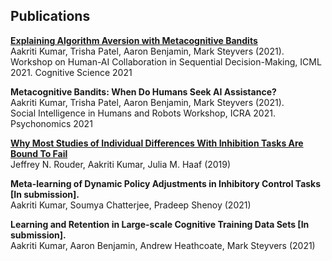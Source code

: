 
## Publications

[**Explaining Algorithm Aversion with Metacognitive Bandits**](https://escholarship.org/content/qt7xc470dt/qt7xc470dt.pdf)   
Aakriti Kumar, Trisha Patel, Aaron Benjamin, Mark Steyvers (2021).    
Workshop on Human-AI Collaboration in Sequential Decision-Making, ICML 2021. 
Cognitive Science 2021<br>

**Metacognitive Bandits: When Do Humans Seek AI Assistance?**           
Aakriti Kumar, Trisha Patel, Aaron Benjamin, Mark Steyvers (2021).  
Social Intelligence in Humans and Robots Workshop, ICRA 2021.  
Psychonomics 2021<br>

[**Why Most Studies of Individual Differences With Inhibition Tasks Are Bound To Fail**](https://psyarxiv.com/3cjr5/download?format=pdf)   
Jeffrey N. Rouder, Aakriti Kumar, Julia M. Haaf (2019)<br>

**Meta-learning of Dynamic Policy Adjustments in Inhibitory Control Tasks [In submission].**  
Aakriti Kumar, Soumya Chatterjee, Pradeep Shenoy (2021)<br>

**Learning and Retention in Large-scale Cognitive Training Data Sets [In submission].**  
Aakriti Kumar, Aaron Benjamin, Andrew Heathcoate, Mark Steyvers (2021)<br>
